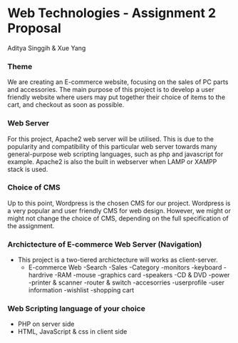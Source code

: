 # Web Technologies - Assignment 2 Proposal #
Aditya Singgih & Xue Yang


### Theme ###
We are creating an E-commerce website, focusing on the sales of PC parts and accessories.
The main purpose of this project is to develop a user friendly website where users may 
put together their choice of items to the cart, and checkout as soon as possible.

### Web Server ###
For this project, Apache2 web server will be utilised. This is due to the popularity and
compatibility of this particular web server towards many general-purpose web scripting
languages, such as php and javascript for example. Apache2 is also the built in webserver
when LAMP or XAMPP stack is used.

### Choice of CMS ###
Up to this point, Wordpress is the chosen CMS for our project. Wordpress is a very popular
and user friendly CMS for web design. However, we might or might not change the choice
of CMS, depending on the full specification of the assignment.



### Archictecture of E-commerce Web Server (Navigation) ###
* This project is a two-tiered archictecture will works as client-server.
	* E-commerce Web
		-Search
		-Sales
		-Category
			-monitors
			-keyboard
			-hardrive
			-RAM
			-mouse
			-graphics card
			-speakers
			-CD & DVD
			-power
			-printer & scanner
			-router & switch
			-accesorries
		-userprofile
			-user information
			-wishlist
			-shopping cart

### Web Scripting language of your choice ###
* PHP on server side
* HTML, JavaScript & css in client side




